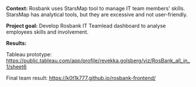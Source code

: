 **Context:**
Rosbank uses StarsMap tool to manage IT team members' skills. StarsMap has analytical tools, but they are excessive and not user-friendly.

**Project goal:**
Develop Rosbank IT Teamlead dashboard to analyse employees skills and involvement.

**Results:**

Tableau prototype: https://public.tableau.com/app/profile/revekka.golsberg/viz/RosBank_all_in_1/sheet6

Final team result: https://k0t1k777.github.io/rosbank-frontend/
